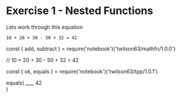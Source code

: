 # Exercise 1 - Nested Functions

Lets work through this equation

```
10 + 20 + 30 - 50 + 32 = 42
```

<script src="https://embed.tonicdev.com" data-element-id="my-element2"></script>
<div id="my-element2">
const { add, subtract } = require('notebook')('twilson63/mathfn/1.0.0')

// 10 + 20 + 30 - 50 + 32 = 42

const { ok, equals } = require('notebook')('twilson63/tpp/1.0.1')

equals(
  ___,
  42  
)
</div>
